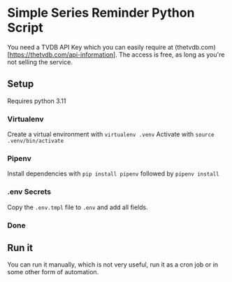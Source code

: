 # Simple Series Reminder Python Script

You need a TVDB API Key which you can easily require at (thetvdb.com)[https://thetvdb.com/api-information]. The access is free, as long as you're not selling the service.

## Setup
Requires python 3.11
### Virtualenv
Create a virtual environment with `virtualenv .venv`
Activate with `source .venv/bin/activate`
### Pipenv
Install dependencies with `pip install pipenv` followed by `pipenv install`

### .env Secrets
Copy the `.env.tmpl` file to `.env` and add all fields.

### Done

## Run it

You can run it manually, which is not very useful, run it as a cron job or in some other form of automation.
